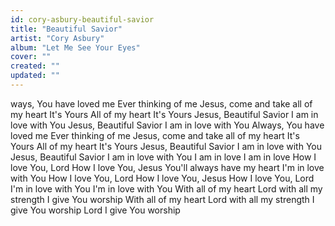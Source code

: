 ```yaml
---
id: cory-asbury-beautiful-savior
title: "Beautiful Savior"
artist: "Cory Asbury"
album: "Let Me See Your Eyes"
cover: ""
created: ""
updated: ""
---
```


ways, You have loved me
Ever thinking of me
Jesus, come and take all of my heart
It's Yours
All of my heart
It's Yours
Jesus, Beautiful Savior
I am in love with You
Jesus, Beautiful Savior
I am in love with You
Always, You have loved me
Ever thinking of me
Jesus, come and take all of my heart
It's Yours
All of my heart
It's Yours
Jesus, Beautiful Savior
I am in love with You
Jesus, Beautiful Savior
I am in love with You
I am in love
I am in love
How I love You, Lord
How I love You, Jesus
You'll always have my heart
I'm in love with You
How I love You, Lord
How I love You, Jesus
How I love You, Lord
I'm in love with You
I'm in love with You
With all of my heart
Lord with all my strength
I give You worship
With all of my heart
Lord with all my strength
I give You worship
Lord I give You worship